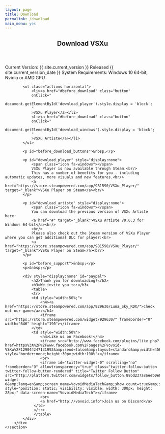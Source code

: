 ```yaml
---
layout: page
title: Download
permalink: /download
main_menu: yes
---
```

<div id="main" class="alt">
    <section id="one">
        <div class="inner">
            <header class="major">
                <h1>Download VSXu</h1>
            </header>
            <p>
              Current Version: {{ site.current_version }} Released {{ site.current_version_date }} 
              System Requirements: Windows 10 64-bit, Nvidia or AMD GPU
            </p>
            <span id="before_download"></span>

            <ul class="actions horizontal">
                <li><a href="#before_download" class="button" 
                onClick="
                    document.getElementById('download_player').style.display = 'block'; 
                "
                >VSXu Player</a></li>
                <li><a href="#before_download" class="button" 
                onClick="
                    document.getElementById('download_windows').style.display = 'block'; 
                "
                >VSXu Artiste</a></li>
            </ul>
        
            <p id="before_download_buttons">&nbsp;</p>

            <p id="download_player" style="display:none">
                <span class="icon fa-windows"></span>
                VSXu Player is now available through Steam.<br/>
                This has a number of benefits for you - including automatic updates, more visuals and new features.<br/>   
                <a href="https://store.steampowered.com/app/981590/VSXu_Player/" target="_blank">VSXu Player on Steam</a><br/>
            </p>
            
            <p id="download_artiste" style="display:none">
                <span class="icon fa-windows"></span>
                You can download the previous version of VSXu Artiste here:  
                <a href="#" target="_blank">VSXu Artiste v0.6.3 for Windows 64-bit</a><br/>
                <br/>
                Please also check out the Steam version of VSXu Player where you can get additional DLC for player:<br>
                <a href="https://store.steampowered.com/app/981590/VSXu_Player/" target="_blank">VSXu Player on Steam</a><br/>
            </p>
            
            <p id="before_support">&nbsp;</p>
            <p>&nbsp;</p>

            <div style="display:none" id="paypal">
                <h2>Thank you for downloading!</h2>
                <h3>We invite you to:</h3>
                <table>
                <tr>
                <td style="width:50%;">
                    <h4><a href="https://store.steampowered.com/app/929630/Luna_Sky_RDX/">Check out our game</a>:</h4>
                    <iframe src="https://store.steampowered.com/widget/929630/" frameborder="0" width="646" height="190"></iframe>
                </td>
                <td style="width:50%">
                    <h4>Like us on Facebook!</h4>
                    <iframe src="http://www.facebook.com/plugins/like.php?href=https%3A%2F%2Fwww.facebook.com%2Fpages%2FVovoid-VSXu%2F129044247131992&amp;send=false&amp;layout=standard&amp;width=450&amp;show_faces=false&amp;action=like&amp;colorscheme=dark&amp;font&amp;height=35" style="border:none;height:30px;width:100%"></iframe>
                    <br>
                    <iframe id="twitter-widget-0" scrolling="no" frameborder="0" allowtransparency="true" class="twitter-follow-button twitter-follow-button-rendered" title="Twitter Follow Button" src="http://platform.twitter.com/widgets/follow_button.89bd237a86eeb0e8b1de842a4b88b09b.en.html#dnt=false&amp;id=twitter-widget-0&amp;lang=en&amp;screen_name=VovoidMediaTech&amp;show_count=true&amp;show_screen_name=true&amp;size=l&amp;time=1490522543370" style="position: static; visibility: visible; width: 300px; height: 28px;" data-screen-name="VovoidMediaTech"></iframe>
                    <br>
                    <a href="http://vovoid.info">Join us on Discord</a>
                 </td>
                 </tr>
                 </table>
            </div>
        </div>
    </section>
</div>
